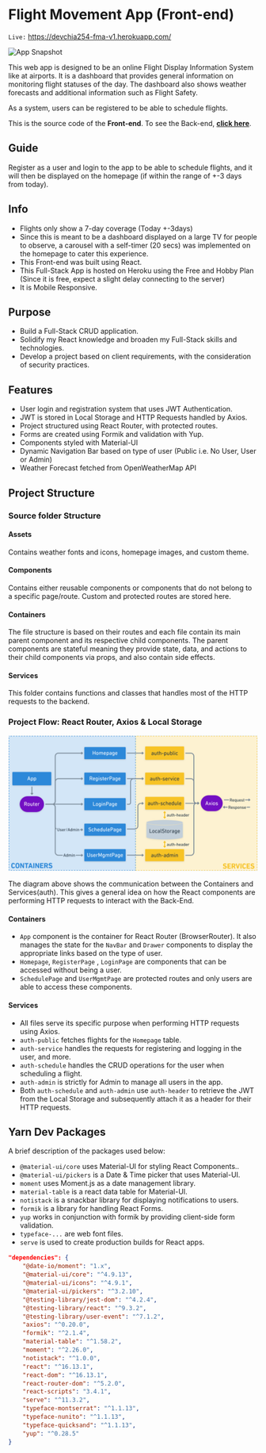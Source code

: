 # Flight Movement App (Front-end)

`Live:` https://devchia254-fma-v1.herokuapp.com/

![App Snapshot](./readme_assets/homepage.gif)

This web app is designed to be an online Flight Display Information System like at airports. It is a dashboard that provides general information on monitoring flight statuses of the day. The dashboard also shows weather forecasts and additional information such as Flight Safety.

As a system, users can be registered to be able to schedule flights.

This is the source code of the **Front-end**.
To see the Back-end, [**click here**](https://github.com/devchia254/flight-movement-backend-v1).

## Guide

Register as a user and login to the app to be able to schedule flights, and it will then be displayed on the homepage (if within the range of +-3 days from today).

## Info

- Flights only show a 7-day coverage (Today +-3days)
- Since this is meant to be a dashboard displayed on a large TV for people to observe, a carousel with a self-timer (20 secs) was implemented on the homepage to cater this experience.
- This Front-end was built using React.
- This Full-Stack App is hosted on Heroku using the Free and Hobby Plan (Since it is free, expect a slight delay connecting to the server)
- It is Mobile Responsive.

## Purpose

- Build a Full-Stack CRUD application.
- Solidify my React knowledge and broaden my Full-Stack skills and technologies.
- Develop a project based on client requirements, with the consideration of security practices.

## Features

- User login and registration system that uses JWT Authentication.
- JWT is stored in Local Storage and HTTP Requests handled by Axios.
- Project structured using React Router, with protected routes.
- Forms are created using Formik and validation with Yup.
- Components styled with Material-UI
- Dynamic Navigation Bar based on type of user (Public i.e. No User, User or Admin)
- Weather Forecast fetched from OpenWeatherMap API

## Project Structure

### Source folder Structure

#### Assets

Contains weather fonts and icons, homepage images, and custom theme.

#### Components

Contains either reusable components or components that do not belong to a specific page/route. Custom and protected routes are stored here.

#### Containers

The file structure is based on their routes and each file contain its main parent component and its respective child components. The parent components are stateful meaning they provide state, data, and actions to their child components via props, and also contain side effects.

#### Services

This folder contains functions and classes that handles most of the HTTP requests to the backend.

### Project Flow: React Router, Axios & Local Storage

![Router & Axios Flow](./readme_assets/routerandaxios.png)

The diagram above shows the communication between the Containers and Services(auth). This gives a general idea on how the React components are performing HTTP requests to interact with the Back-End.

#### Containers

- `App` component is the container for React Router (BrowserRouter). It also manages the state for the `NavBar` and `Drawer` components to display the appropriate links based on the type of user.
- `Homepage`, `RegisterPage` , `LoginPage` are components that can be accessed without being a user.
- `SchedulePage` and `UserMgmtPage` are protected routes and only users are able to access these components.

#### Services

- All files serve its specific purpose when performing HTTP requests using Axios.
- `auth-public` fetches flights for the `Homepage` table.
- `auth-service` handles the requests for registering and logging in the user, and more.
- `auth-schedule` handles the CRUD operations for the user when scheduling a flight.
- `auth-admin` is strictly for Admin to manage all users in the app.
- Both `auth-schedule` and `auth-admin` use `auth-header` to retrieve the JWT from the Local Storage and subsequently attach it as a header for their HTTP requests.

## Yarn Dev Packages

A brief description of the packages used below:

- `@material-ui/core` uses Material-UI for styling React Components..
- `@material-ui/pickers` is a Date & Time picker that uses Material-UI.
- `moment` uses Moment.js as a date management library.
- `material-table` is a react data table for Material-UI.
- `notistack` is a snackbar library for displaying notifications to users.
- `formik` is a library for handling React Forms.
- `yup` works in conjunction with formik by providing client-side form validation.
- `typeface-...` are web font files.
- `serve` is used to create production builds for React apps.

```json
"dependencies": {
    "@date-io/moment": "1.x",
    "@material-ui/core": "^4.9.13",
    "@material-ui/icons": "^4.9.1",
    "@material-ui/pickers": "^3.2.10",
    "@testing-library/jest-dom": "^4.2.4",
    "@testing-library/react": "^9.3.2",
    "@testing-library/user-event": "^7.1.2",
    "axios": "^0.20.0",
    "formik": "^2.1.4",
    "material-table": "^1.58.2",
    "moment": "^2.26.0",
    "notistack": "^1.0.0",
    "react": "^16.13.1",
    "react-dom": "^16.13.1",
    "react-router-dom": "^5.2.0",
    "react-scripts": "3.4.1",
    "serve": "^11.3.2",
    "typeface-montserrat": "^1.1.13",
    "typeface-nunito": "^1.1.13",
    "typeface-quicksand": "^1.1.13",
    "yup": "^0.28.5"
}
```
